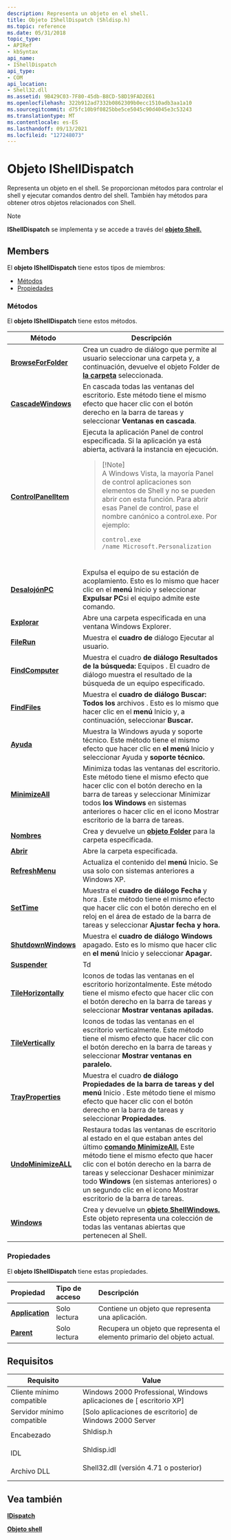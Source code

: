 ```yaml
---
description: Representa un objeto en el shell.
title: Objeto IShellDispatch (Shldisp.h)
ms.topic: reference
ms.date: 05/31/2018
topic_type:
- APIRef
- kbSyntax
api_name:
- IShellDispatch
api_type:
- COM
api_location:
- Shell32.dll
ms.assetid: 9B429C03-7F80-45db-B8CD-58D19FAD2E61
ms.openlocfilehash: 322b912ad7332b0862309b0ecc1510adb3aa1a10
ms.sourcegitcommit: d75fc10b9f0825bbe5ce5045c90d4045e3c53243
ms.translationtype: MT
ms.contentlocale: es-ES
ms.lasthandoff: 09/13/2021
ms.locfileid: "127248073"
---
```

# <a name="ishelldispatch-object"></a>Objeto IShellDispatch

Representa un objeto en el shell. Se proporcionan métodos para controlar el shell y ejecutar comandos dentro del shell. También hay métodos para obtener otros objetos relacionados con Shell.

> [!Note]  
> **IShellDispatch** se implementa y se accede a través del [**objeto Shell.**](shell.md)

 

## <a name="members"></a>Members

El **objeto IShellDispatch** tiene estos tipos de miembros:

-   [Métodos](#methods)
-   [Propiedades](#properties)

### <a name="methods"></a>Métodos

El **objeto IShellDispatch** tiene estos métodos.




| Método | Descripción | 
|--------|-------------|
| <a href="ishelldispatch-browseforfolder.md"><strong>BrowseForFolder</strong></a> | Crea un cuadro de diálogo que permite al usuario seleccionar una carpeta y, a continuación, devuelve el objeto Folder de <a href="folder.md"><strong>la carpeta</strong></a> seleccionada.<br /> | 
| <a href="ishelldispatch-cascadewindows.md"><strong>CascadeWindows</strong></a> | En cascada todas las ventanas del escritorio. Este método tiene el mismo efecto que hacer clic con el botón derecho en la barra de tareas y seleccionar <strong>Ventanas en cascada</strong>.<br /> | 
| <a href="ishelldispatch-controlpanelitem.md"><strong>ControlPanelItem</strong></a> | Ejecuta la aplicación Panel de control especificada. Si la aplicación ya está abierta, activará la instancia en ejecución. <br /><blockquote><p>[!Note]<br />A Windows Vista, la mayoría Panel de control aplicaciones son elementos de Shell y no se pueden abrir con esta función. Para abrir esas Panel de control, pase el nombre canónico a control.exe. Por ejemplo:</p><pre class="syntax" data-space="preserve"><code>control.exe /name Microsoft.Personalization</code></pre></blockquote><br /> | 
| <a href="ishelldispatch-ejectpc.md"><strong>DesalojónPC</strong></a> | Expulsa el equipo de su estación de acoplamiento. Esto es lo mismo que hacer clic en el <strong>menú</strong> Inicio y seleccionar <strong>Expulsar PC</strong>si el equipo admite este comando.<br /> | 
| <a href="ishelldispatch-explore.md"><strong>Explorar</strong></a> | Abre una carpeta especificada en una ventana Windows Explorer.<br /> | 
| <a href="ishelldispatch-filerun.md"><strong>FileRun</strong></a> | Muestra el <strong>cuadro de</strong> diálogo Ejecutar al usuario.<br /> | 
| <a href="ishelldispatch-findcomputer.md"><strong>FindComputer</strong></a> | Muestra el cuadro <strong>de diálogo Resultados de la búsqueda:</strong> Equipos . El cuadro de diálogo muestra el resultado de la búsqueda de un equipo especificado.<br /> | 
| <a href="ishelldispatch-findfiles.md"><strong>FindFiles</strong></a> | Muestra el <strong>cuadro de diálogo Buscar: Todos los</strong> archivos . Esto es lo mismo que hacer clic en el <strong>menú</strong> Inicio y, a continuación, seleccionar <strong>Buscar.</strong><br /> | 
| <a href="ishelldispatch-help.md"><strong>Ayuda</strong></a> | Muestra la Windows ayuda y soporte técnico. Este método tiene el mismo efecto que hacer clic en <strong>el menú</strong> Inicio y seleccionar Ayuda y <strong>soporte técnico.</strong><br /> | 
| <a href="ishelldispatch-minimizeall.md"><strong>MinimizeAll</strong></a> | Minimiza todas las ventanas del escritorio. Este método tiene el mismo efecto que hacer clic con el botón derecho en <strong></strong> la barra de tareas y seleccionar Minimizar todos <strong>los Windows</strong> en sistemas anteriores o hacer clic en el icono Mostrar escritorio de la barra de tareas.<br /> | 
| <a href="ishelldispatch-namespace.md"><strong>Nombres</strong></a> | Crea y devuelve un <a href="folder.md"><strong>objeto Folder</strong></a> para la carpeta especificada.<br /> | 
| <a href="ishelldispatch-open.md"><strong>Abrir</strong></a> | Abre la carpeta especificada.<br /> | 
| <a href="ishelldispatch-refreshmenu.md"><strong>RefreshMenu</strong></a> | Actualiza el contenido del <strong>menú</strong> Inicio. Se usa solo con sistemas anteriores a Windows XP.<br /> | 
| <a href="ishelldispatch-settime.md"><strong>SetTime</strong></a> | Muestra el <strong>cuadro de diálogo Fecha</strong> y hora . Este método tiene el mismo efecto que hacer clic con el botón derecho en el reloj en el área de estado de la barra de tareas y seleccionar <strong>Ajustar fecha y hora.</strong><br /> | 
| <a href="ishelldispatch-shutdownwindows.md"><strong>ShutdownWindows</strong></a> | Muestra el <strong>cuadro de diálogo Windows</strong> apagado. Esto es lo mismo que hacer clic en <strong>el menú</strong> Inicio y seleccionar <strong>Apagar.</strong><br /> | 
| <a href="ishelldispatch-suspend.md"><strong>Suspender</strong></a> | Td | 
| <a href="ishelldispatch-tilehorizontally.md"><strong>TileHorizontally</strong></a> | Iconos de todas las ventanas en el escritorio horizontalmente. Este método tiene el mismo efecto que hacer clic con el botón derecho en la barra de tareas y seleccionar <strong>Mostrar ventanas apiladas.</strong><br /> | 
| <a href="ishelldispatch-tilevertically.md"><strong>TileVertically</strong></a> | Iconos de todas las ventanas en el escritorio verticalmente. Este método tiene el mismo efecto que hacer clic con el botón derecho en la barra de tareas y seleccionar <strong>Mostrar ventanas en paralelo.</strong><br /> | 
| <a href="ishelldispatch-trayproperties.md"><strong>TrayProperties</strong></a> | Muestra el cuadro <strong>de diálogo Propiedades de la barra de tareas y del menú</strong> Inicio . Este método tiene el mismo efecto que hacer clic con el botón derecho en la barra de tareas y seleccionar <strong>Propiedades</strong>.<br /> | 
| <a href="ishelldispatch-undominimizeall.md"><strong>UndoMinimizeALL</strong></a> | Restaura todas las ventanas de escritorio al estado en el que estaban antes del último <a href="shell-minimizeall.md"><strong>comando MinimizeAll.</strong></a> Este método tiene el mismo efecto que hacer clic con el botón derecho en la barra de <strong></strong> tareas y seleccionar Deshacer minimizar todo <strong>Windows</strong> (en sistemas anteriores) o un segundo clic en el icono Mostrar escritorio de la barra de tareas.<br /> | 
| <a href="ishelldispatch-windows.md"><strong>Windows</strong></a> | Crea y devuelve un <a href="shellwindows.md"><strong>objeto ShellWindows.</strong></a> Este objeto representa una colección de todas las ventanas abiertas que pertenecen al Shell.<br /> | 




 

### <a name="properties"></a>Propiedades

El **objeto IShellDispatch** tiene estas propiedades.



| Propiedad                                                     | Tipo de acceso          | Descripción                                                                      |
|:-------------------------------------------------------------|:---------------------|:---------------------------------------------------------------------------------|
| [**Application**](ishelldispatch-application.md)<br/> | Solo lectura<br/> | Contiene un objeto que representa una aplicación.<br/>                    |
| [**Parent**](ishelldispatch-parent.md)<br/>           | Solo lectura<br/> | Recupera un objeto que representa el elemento primario del objeto actual.<br/> |



 

## <a name="requirements"></a>Requisitos



| Requisito | Value |
|-------------------------------------|----------------------------------------------------------------------------------------------------------------|
| Cliente mínimo compatible<br/> | Windows 2000 Professional, Windows aplicaciones de \[ escritorio XP\]<br/>                                         |
| Servidor mínimo compatible<br/> | \[Solo aplicaciones de escritorio\] de Windows 2000 Server<br/>                                                           |
| Encabezado<br/>                   | <dl> <dt>Shldisp.h</dt> </dl>                           |
| IDL<br/>                      | <dl> <dt>Shldisp.idl</dt> </dl>                         |
| Archivo DLL<br/>                      | <dl> <dt>Shell32.dll (versión 4.71 o posterior)</dt> </dl> |



## <a name="see-also"></a>Vea también

<dl> <dt>

[**IDispatch**](/windows/win32/api/oaidl/nn-oaidl-idispatch)
</dt> <dt>

[**Objeto shell**](shell.md)
</dt> </dl>

 

 
